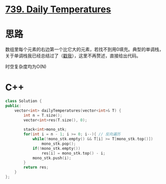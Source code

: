 # [739. Daily Temperatures](https://leetcode.com/problems/daily-temperatures/)

# 思路

数组里每个元素的右边第一个比它大的元素，若找不到用0填充。典型的单调栈，关于单调栈我已经总结过了（[戳我](../algorithm/array/monotonic_stack_queue.md)），这里不再赘述，直接给出代码。

时空复杂度均为O(N)

# C++
``` C++
class Solution {
public:
    vector<int> dailyTemperatures(vector<int>& T) {
        int n = T.size();
        vector<int>res(T.size(), 0);
        
        stack<int>mono_stk;
        for(int i = n - 1; i >= 0; i--){ // 反向遍历
            while(!mono_stk.empty() && T[i] >= T[mono_stk.top()]) 
                mono_stk.pop();
            if(!mono_stk.empty()) 
                res[i] = mono_stk.top() - i;
            mono_stk.push(i);
        }
        return res;
    }
};
```